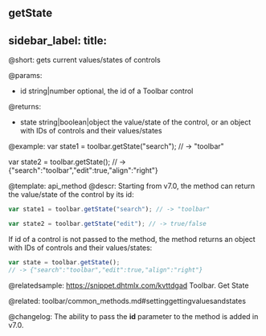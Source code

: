 getState
---
sidebar_label: 
title: 
---          

@short: gets current values/states of controls


@params:
- id    string|number   optional, the id of a Toolbar control


@returns:
- state		string|boolean|object		the value/state of the control, or an object with IDs of controls and their values/states


@example:
var state1 = toolbar.getState("search"); 
// -> "toolbar"

var state2 = toolbar.getState(); 
// -> {"search":"toolbar","edit":true,"align":"right"}


@template: api_method
@descr:
Starting from v7.0, the method can return the value/state of the control by its id:

~~~js
var state1 = toolbar.getState("search"); // -> "toolbar"

var state2 = toolbar.getState("edit"); // -> true/false
~~~

If id of a control is not passed to the method, the method returns an object with IDs of controls and their values/states:

~~~js
var state = toolbar.getState(); 
// -> {"search":"toolbar","edit":true,"align":"right"}
~~~


@relatedsample: https://snippet.dhtmlx.com/kvttdgad	Toolbar. Get State

@related: toolbar/common_methods.md#settinggettingvaluesandstates

@changelog:
The ability to pass the **id** parameter to the method is added in v7.0.

